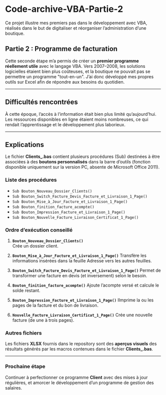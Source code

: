 # Code-archive-VBA-Partie-2

Ce projet illustre mes premiers pas dans le développement avec VBA, réalisés dans le but de digitaliser et réorganiser l’administration d’une boutique.

## Partie 2 : Programme de facturation

Cette seconde étape m’a permis de créer un **premier programme réellement utile** avec le langage VBA. Vers 2007–2008, les solutions logicielles étaient bien plus coûteuses, et la boutique ne pouvait pas se permettre un programme "tout-en-un". J’ai donc développé mes propres outils sur Excel afin de répondre aux besoins du quotidien.

---

## Difficultés rencontrées

À cette époque, l’accès à l’information était bien plus limité qu’aujourd’hui. Les ressources disponibles en ligne étaient moins nombreuses, ce qui rendait l’apprentissage et le développement plus laborieux.

---

## Explications

Le fichier **Clients_.bas** contient plusieurs procédures (Sub) destinées à être associées à des **boutons personnalisés** dans la barre d’outils (fonction disponible uniquement sur la version PC, absente de Microsoft Office 2011).


### Liste des procédures

- `Sub Bouton_Nouveau_Dossier_Clients()`
- `Sub Bouton_Switch_Facture_Devis_Facture_et_Livraison_1_Page()`
- `Sub Bouton_Mise_à_Jour_Facture_et_Livraison_1_Page()`
- `Sub Bouton_finition_facture_acompte()`
- `Sub Bouton_Impression_Facture_et_Livraison_1_Page()`
- `Sub Bouton_Nouvelle_Facture_Livraison_Certificat_1_Page()`


### Ordre d’exécution conseillé

1. **`Bouton_Nouveau_Dossier_Clients()`**  
   Crée un dossier client.

2. **`Bouton_Mise_à_Jour_Facture_et_Livraison_1_Page()`** 
Transfère les informations insérées dans la feuille Adresse vers les autres feuilles.

3. **`Bouton_Switch_Facture_Devis_Facture_et_Livraison_1_Page()`** 
Permet de transformer une facture en devis (et inversement) selon le besoin.

4. **`Bouton_finition_facture_acompte()`** 
Ajoute l’acompte versé et calcule le solde restant.

5. **`Bouton_Impression_Facture_et_Livraison_1_Page()`** 
IImprime la ou les pages de la facture et du bon de livraison.

6. **`Nouvelle_Facture_Livraison_Certificat_1_Page()`** 
Crée une nouvelle facture (de une à trois pages).


### Autres fichiers
Les fichiers **XLSX** fournis dans le repository sont des **aperçus visuels** des résultats générés par les macros contenues dans le fichier **Clients_.bas**. 

---

### Prochaine étape  

Continuer à perfectionner ce programme **Client** avec des mises à jour régulières, et amorcer le développement d’un programme de gestion des salaires.  





